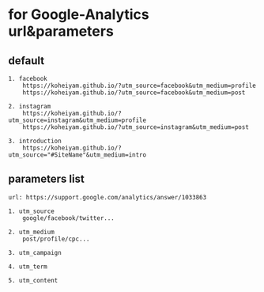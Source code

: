 # for Google-Analytics url&parameters

## default
	1. facebook
		https://koheiyam.github.io/?utm_source=facebook&utm_medium=profile
		https://koheiyam.github.io/?utm_source=facebook&utm_medium=post

	2. instagram
		https://koheiyam.github.io/?utm_source=instagram&utm_medium=profile
		https://koheiyam.github.io/?utm_source=instagram&utm_medium=post

	3. introduction
		https://koheiyam.github.io/?utm_source="#SiteName"&utm_medium=intro

## parameters list
	url: https://support.google.com/analytics/answer/1033863

	1. utm_source
		google/facebook/twitter...

	2. utm_medium
		post/profile/cpc...

	3. utm_campaign

	4. utm_term

	5. utm_content

